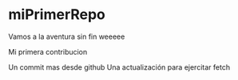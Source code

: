 # miPrimerRepo
Vamos a la aventura sin fin weeeee

Mi primera contribucion 

Un commit mas desde github
Una actualización para ejercitar fetch
